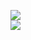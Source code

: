 [![](https://img.shields.io/badge/Made%20With-Github%20Spray-lightgrey.svg?style=for-the-badge&logo=github)](https://github.com/Annihil/github-spray#20093)  
[![](https://i.imgur.com/2DrTn0Z.gif)](https://github.com/Annihil/github-spray)
